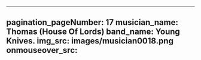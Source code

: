 ------
pagination_pageNumber: 17
musician_name: Thomas (House Of Lords)
band_name: Young Knives.
img_src: images/musician0018.png
onmouseover_src: 
------
